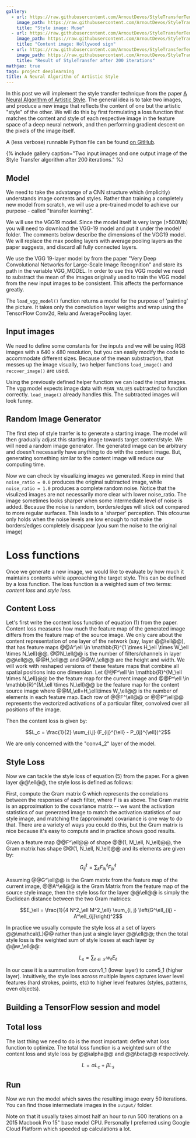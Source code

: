 ```yaml
---
gallery:
  - url: https://raw.githubusercontent.com/ArnoutDevos/StyleTransferTensorFlow/master/images/muse.jpg
    image_path: https://raw.githubusercontent.com/ArnoutDevos/StyleTransferTensorFlow/master/images/muse.jpg
    title: "Style image: Muse"
  - url: https://raw.githubusercontent.com/ArnoutDevos/StyleTransferTensorFlow/master/images/hollywood_sign.jpg
    image_path: https://raw.githubusercontent.com/ArnoutDevos/StyleTransferTensorFlow/master/images/hollywood_sign.jpg
    title: "Content image: Hollywood sign"
  - url: https://raw.githubusercontent.com/ArnoutDevos/StyleTransferTensorFlow/master/output/200.png
    image_path: https://raw.githubusercontent.com/ArnoutDevos/StyleTransferTensorFlow/master/output/200.png
    title: "Result of StyleTransfer after 200 iterations"
mathjax: true
tags: project deeplearning
title: A Neural Algorithm of Artistic Style
---
```

In this post we will implement the style transfer technique from the paper [A Neural Algorithm of Artistic Style](https://arxiv.org/abs/1508.06576). The general idea is to take two images, and produce a new image that reflects the content of one but the artistic "style" of the other. We will do this by first formulating a loss function that matches the content and style of each respective image in the feature space of a deep neural network, and then performing gradient descent on the pixels of the image itself.

A (less verbose) runnable Python file can be found [on GitHub](https://github.com/ArnoutDevos/StyleTransferTensorFlow).

{% include gallery caption="Two input images and one output image of the Style Transfer algorithm after 200 iterations." %}

## Model
We need to take the advatange of a CNN structure which (implicitly) understands image contents and styles. Rather than training a completely new model from scratch, we will use a pre-trained model to achieve our purpose - called "transfer learning".

We will use the VGG19 model. Since the model itself is very large (>500Mb) you will need to download the VGG-19 model and put it under the model/ folder. The comments below describe the dimensions of the VGG19 model. We will replace the max pooling layers with average pooling layers as the paper suggests, and discard all fully connected layers.

We use the VGG 19-layer model by from the paper "Very Deep Convolutional Networks for Large-Scale Image Recognition" and store its path in the variable VGG_MODEL. In order to use this VGG model we need to substract the mean of the images originally used to train the VGG model from the new input images to be consistent. This affects the performance greatly.

The `load_vgg_model()` function returns a model for the purpose of 'painting' the picture. It takes only the convolution layer weights and wrap using the TensorFlow Conv2d, Relu and AveragePooling layer.

<script src="https://gist.github.com/ArnoutDevos/fb9654a0e9908f7e320046dfee36791a.js"></script>

## Input images
We need to define some constants for the inputs and we will be using RGB images with a 640 x 480 resolution, but you can easily modify the code to accommodate different sizes. Because of the mean substraction, that messes up the image visually, two helper functions `load_image()` and `recover_image()` are used.

<script src="https://gist.github.com/ArnoutDevos/e2e3a1734b81930f0719138bd156fd6b.js"></script>

Using the previously defined helper function we can load the input images. The vgg model expects image data with `MEAN_VALUES` subtracted to function correctly. `load_image()` already handles this. The subtracted images will look funny.

<script src="https://gist.github.com/ArnoutDevos/85c4862df37582f7380269585a94b90e.js"></script>

## Random Image Generator
The first step of style tranfer is to generate a starting image. The model will then gradually adjust this starting image towards target content/style. We will need a random image generator. The generated image can be arbitrary and doesn't necessarily have anything to do with the content image. But, generating something similar to the content image will reduce our computing time.

<script src="https://gist.github.com/ArnoutDevos/84d5e1d3c93e781bae71d0c900292bb3.js"></script>


Now we can check by visualizing images we generated. Keep in mind that `noise_ratio = 0.0` produces the original subtracted image, while `noise_ratio = 1.0` produces a complete random noise. Notice that the visulized images are not necessarily more clear with lower noise_ratio. The image sometimes looks sharper when some intermediate level of noise is added. Because the noise is random, borders/edges will stick out compared to more regular surfaces. This leads to a 'sharper' perception. This ofcourse only holds when the noise levels are low enough to not make the borders/edges completely disappear (you sum the noise to the original image)

<script src="https://gist.github.com/ArnoutDevos/7f323379ca6664252fb93a7a0f87afc5.js"></script>

# Loss functions
Once we generate a new image, we would like to evaluate by how much it maintains contents while approaching the target style. This can be defined by a loss function. The loss function is a weighted sum of two terms: *content loss* and *style loss*.

## Content Loss
Let's first write the content loss function of equation (1) from the paper. Content loss measures how much the feature map of the generated image differs from the feature map of the source image. We only care about the content representation of one layer of the network (say, layer @@\ell@@), that has feature maps @@A^\ell \in \mathbb{R}^{1 \times H_\ell \times W_\ell \times N_\ell}@@. @@N_\ell@@ is the number of filters/channels in layer @@\ell@@, @@H_\ell@@ and @@W_\ell@@ are the height and width. We will work with reshaped versions of these feature maps that combine all spatial positions into one dimension. Let @@F^\ell \in \mathbb{R}^{M_\ell \times N_\ell}@@ be the feature map for the current image and @@P^\ell \in \mathbb{R}^{M_\ell \times N_\ell}@@ be the feature map for the content source image where @@M_\ell=H_\ell\times W_\ell@@ is the number of elements in each feature map. Each row of @@F^\ell@@ or @@P^\ell@@ represents the vectorized activations of a particular filter, convolved over all positions of the image.

Then the content loss is given by:

$$L_c = \frac{1}{2} \sum_{i,j} (F_{ij}^{\ell} - P_{ij}^{\ell})^2$$

We are only concerned with the "conv4_2" layer of the model.

<script src="https://gist.github.com/ArnoutDevos/6bcc3e5f5baff5703aee969150c7acfc.js"></script>

## Style Loss
Now we can tackle the style loss of equation (5) from the paper. For a given layer @@\ell@@, the style loss is defined as follows:

First, compute the Gram matrix G which represents the correlations between the responses of each filter, where F is as above. The Gram matrix is an approximation to the covariance matrix -- we want the activation statistics of our generated image to match the activation statistics of our style image, and matching the (approximate) covariance is one way to do that. There are a variety of ways you could do this, but the Gram matrix is nice because it's easy to compute and in practice shows good results.

Given a feature map @@F^\ell@@ of shape @@(1, M_\ell,  N_\ell)@@, the Gram matrix has shape @@(1, N_\ell, N_\ell)@@ and its elements are given by:

$$G_{ij}^\ell  = \sum_k F^{\ell}_{ik} F^{\ell}_{jk}$$

Assuming @@G^\ell@@ is the Gram matrix from the feature map of the current image, @@A^\ell@@ is the Gram Matrix from the feature map of the source style image, then the style loss for the layer @@\ell@@ is simply the Euclidean distance between the two Gram matrices:

$$E_\ell = \frac{1}{4 N^2_\ell M^2_\ell} \sum_{i, j} \left(G^\ell_{ij} - A^\ell_{ij}\right)^2$$

In practice we usually compute the style loss at a set of layers @@\mathcal{L}@@ rather than just a single layer @@\ell@@; then the total style loss is the weighted sum of style losses at each layer by @@w_\ell@@:

$$L_s = \sum_{\ell \in \mathcal{L}}  w_\ell E_\ell$$

In our case it is a summation from conv1_1 (lower layer) to conv5_1 (higher layer). Intuitively, the style loss across multiple layers captures lower level features (hard strokes, points, etc) to higher level features (styles, patterns, even objects). 
<script src="https://gist.github.com/ArnoutDevos/0cb0328aa09633d0abb057de7362234d.js"></script>

## Building a TensorFlow session and model
<script src="https://gist.github.com/ArnoutDevos/f42414e971d159a42e34255b35369701.js"></script>

## Total loss
The last thing we need to do is the most important: define what loss function to optimize. The total loss function is a weighted sum of the content loss and style loss by @@\alpha@@ and @@\beta@@ respectively.

$$L = \alpha L_c + \beta L_s$$

<script src="https://gist.github.com/ArnoutDevos/92c9a9a096762a5bf668e0889840d7e6.js"></script>

## Run
Now we run the model which saves the resulting image every 50 iterations. You can find those intermediate images in the `output/` folder.

<script src="https://gist.github.com/ArnoutDevos/ca35f2f5ac8c860f3a171eba113fa9c5.js"></script>

Note on that it usually takes almost half an hour to run 500 iterations on a 2015 Macbook Pro 15" base model CPU. Personally I preferred using Google Cloud Platform which speeded up calculations a lot.